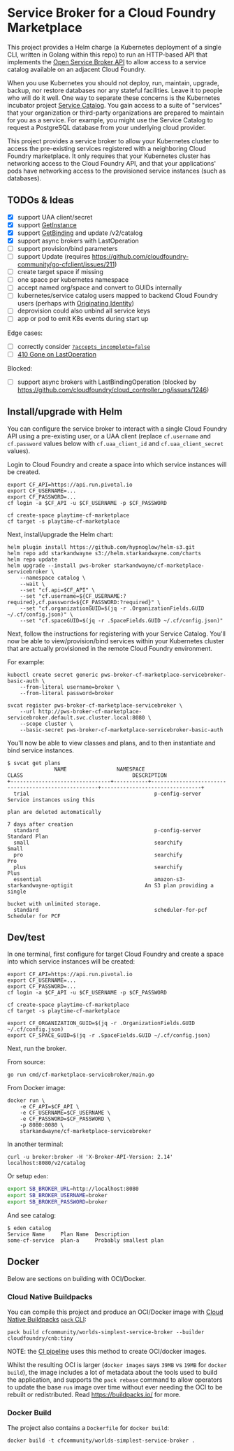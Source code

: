 # Service Broker for a Cloud Foundry Marketplace

This project provides a Helm charge (a Kubernetes deployment of a single CLI, written in Golang within this repo) to run an HTTP-based API that implements the [Open Service Broker API](https://www.openservicebrokerapi.org/) to allow access to a service catalog available on an adjacent Cloud Foundry.

When you use Kubernetes you should not deploy, run, maintain, upgrade, backup, nor restore databases nor any stateful facilities. Leave it to people who will do it well. One way to separate these concerns is the Kubernetes incubator project [Service Catalog](https://svc-cat.io/). You gain access to a suite of "services" that your organization or third-party organizations are prepared to maintain for you as a service. For example, you might use the Service Catalog to request a PostgreSQL database from your underlying cloud provider.

This project provides a service broker to allow your Kubernetes cluster to access the pre-existing services registered with a neighboring Cloud Foundry marketplace. It only requires that your Kubernetes cluster has networking access to the Cloud Foundry API, and that your applications' pods have networking access to the provisioned service instances (such as databases).

## TODOs & Ideas

- [X] support UAA client/secret
- [x] support [GetInstance](https://github.com/openservicebrokerapi/servicebroker/blob/v2.14/spec.md#fetching-a-service-instance)
- [x] support [GetBinding](https://github.com/openservicebrokerapi/servicebroker/blob/v2.14/spec.md#fetching-a-service-binding) and update /v2/catalog
- [x] support async brokers with LastOperation
- [ ] support provision/bind parameters
- [ ] support Update (requires https://github.com/cloudfoundry-community/go-cfclient/issues/211)
- [ ] create target space if missing
- [ ] one space per kubernetes namespace
- [ ] accept named org/space and convert to GUIDs internally
- [ ] kubernetes/service catalog users mapped to backend Cloud Foundry users (perhaps with [Originating Identity](https://github.com/openservicebrokerapi/servicebroker/blob/master/spec.md#originating-identity))
- [ ] deprovision could also unbind all service keys
- [ ] app or pod to emit K8s events during start up

Edge cases:

- [ ] correctly consider [`?accepts_incomplete=false`](https://github.com/openservicebrokerapi/servicebroker/blob/v2.14/spec.md#asynchronous-operations)
- [ ] [410 Gone on LastOperation](https://github.com/openservicebrokerapi/servicebroker/blob/v2.14/spec.md#polling-last-operation-for-service-instances)

Blocked:

- [ ] support async brokers with LastBindingOperation (blocked by https://github.com/cloudfoundry/cloud_controller_ng/issues/1246)

## Install/upgrade with Helm

You can configure the service broker to interact with a single Cloud Foundry API using a pre-existing user, or a UAA client (replace `cf.username` and `cf.password` values below with `cf.uaa_client_id` and `cf.uaa_client_secret` values).

Login to Cloud Foundry and create a space into which service instances will be created.

```shell
export CF_API=https://api.run.pivotal.io
export CF_USERNAME=...
export CF_PASSWORD=...
cf login -a $CF_API -u $CF_USERNAME -p $CF_PASSWORD

cf create-space playtime-cf-marketplace
cf target -s playtime-cf-marketplace
```

Next, install/upgrade the Helm chart:

```shell
helm plugin install https://github.com/hypnoglow/helm-s3.git
helm repo add starkandwayne s3://helm.starkandwayne.com/charts
helm repo update
helm upgrade --install pws-broker starkandwayne/cf-marketplace-servicebroker \
    --namespace catalog \
    --wait \
    --set "cf.api=$CF_API" \
    --set "cf.username=${CF_USERNAME:?required},cf.password=${CF_PASSWORD:?required}" \
    --set "cf.organizationGUID=$(jq -r .OrganizationFields.GUID ~/.cf/config.json)" \
    --set "cf.spaceGUID=$(jq -r .SpaceFields.GUID ~/.cf/config.json)"
```

Next, follow the instructions for registering with your Service Catalog. You'll now be able to view/provision/bind services within your Kubernetes cluster that are actually provisioned in the remote Cloud Foundry environment.

For example:

```shell
kubectl create secret generic pws-broker-cf-marketplace-servicebroker-basic-auth \
    --from-literal username=broker \
    --from-literal password=broker

svcat register pws-broker-cf-marketplace-servicebroker \
    --url http://pws-broker-cf-marketplace-servicebroker.default.svc.cluster.local:8080 \
    --scope cluster \
    --basic-secret pws-broker-cf-marketplace-servicebroker-basic-auth
```

You'll now be able to view classes and plans, and to then instantiate and bind service instances.

```console
$ svcat get plans
               NAME                NAMESPACE                          CLASS                                   DESCRIPTION
+--------------------------------+-----------+-----------------------------------------------------+--------------------------------+
  trial                                        p-config-server                                       Service instances using this
                                                                                                     plan are deleted automatically
                                                                                                     7 days after creation
  standard                                     p-config-server                                       Standard Plan
  small                                        searchify                                             Small
  pro                                          searchify                                             Pro
  plus                                         searchify                                             Plus
  essential                                    amazon-s3-starkandwayne-optigit                       An S3 plan providing a single
                                                                                                     bucket with unlimited storage.
  standard                                     scheduler-for-pcf                                     Scheduler for PCF
```

## Dev/test

In one terminal, first configure for target Cloud Foundry and create a space into which service instances will be created:

```shell
export CF_API=https://api.run.pivotal.io
export CF_USERNAME=...
export CF_PASSWORD=...
cf login -a $CF_API -u $CF_USERNAME -p $CF_PASSWORD

cf create-space playtime-cf-marketplace
cf target -s playtime-cf-marketplace

export CF_ORGANIZATION_GUID=$(jq -r .OrganizationFields.GUID ~/.cf/config.json)
export CF_SPACE_GUID=$(jq -r .SpaceFields.GUID ~/.cf/config.json)
```

Next, run the broker.

From source:

```shell
go run cmd/cf-marketplace-servicebroker/main.go
```

From Docker image:

```sehll
docker run \
    -e CF_API=$CF_API \
    -e CF_USERNAME=$CF_USERNAME \
    -e CF_PASSWORD=$CF_PASSWORD \
    -p 8080:8080 \
    starkandwayne/cf-marketplace-servicebroker
```

In another terminal:

```example
curl -u broker:broker -H 'X-Broker-API-Version: 2.14' localhost:8080/v2/catalog
```

Or setup `eden`:

```bash
export SB_BROKER_URL=http://localhost:8080
export SB_BROKER_USERNAME=broker
export SB_BROKER_PASSWORD=broker
```

And see catalog:

```console
$ eden catalog
Service Name     Plan Name  Description
some-cf-service  plan-a     Probably smallest plan
```

## Docker

Below are sections on building with OCI/Docker.

### Cloud Native Buildpacks

You can compile this project and produce an OCI/Docker image with [Cloud Native Buildpacks](https://buildpacks.io/) [`pack` CLI](https://buildpacks.io/docs/install-pack/):

```plain
pack build cfcommunity/worlds-simplest-service-broker --builder cloudfoundry/cnb:tiny
```

NOTE: the [CI pipeline](https://ci2.starkandwayne.com/teams/starkandwayne/pipelines/cf-marketplace-servicebroker/jobs/latest-image/builds/5) uses this method to create OCI/docker images.

Whilst the resulting OCI is larger (`docker images` says `39MB` vs `19MB` for `docker build`), the image includes a lot of metadata about the tools used to build the application, and supports the `pack rebase` command to allow operators to update the base `run` image over time without ever needing the OCI to be rebuilt or redistributed. Read https://buildpacks.io/ for more.

### Docker Build

The project also contains a `Dockerfile` for `docker build`:

```plain
docker build -t cfcommunity/worlds-simplest-service-broker .
```
